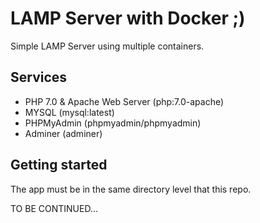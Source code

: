 # LAMP Server with Docker ;)

Simple LAMP Server using multiple containers.

## Services

* PHP 7.0 & Apache Web Server (php:7.0-apache)
* MYSQL (mysql:latest)
* PHPMyAdmin (phpmyadmin/phpmyadmin)
* Adminer (adminer)

## Getting started

The app must be in the same directory level that this repo. 

TO BE CONTINUED...